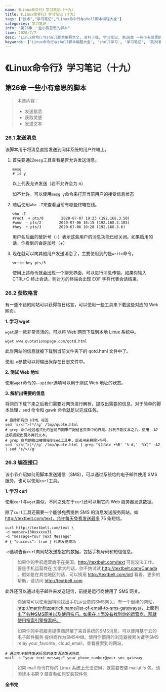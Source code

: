 ```yaml
---
name: 《Linux命令行》学习笔记（十九）
title: 《Linux命令行》学习笔记（十九）
tags: ["技术","学习笔记","Linux命令行与shell脚本编程大全"]
categories: 学习笔记
info: "第26章 一些小有意思的脚本"
time: 2020/7/7
desc: 'Linux命令行与shell脚本编程大全, 资料下载, 学习笔记, 第26章 一些小有意思的脚本'
keywords: ['Linux命令行与shell脚本编程大全', 'shell学习', '学习笔记', '第26章 一些小有意思的脚本']
---
```


# 《Linux命令行》学习笔记（十九）

## 第26章 一些小有意思的脚本

> 本章内容：
>
> - 发送信息
> - 获取灵感
> - 发送文本

### 26.1 发送消息

该脚本用于将消息直接发送到同伴系统的用户终端上。

1. 首先要通过`mesg`工具查看是否允许发送消息。

   ```shell
   mesg
   # is y
   ```

   以上代表允许发送（若不允许会为 n）

   如不允许，可以使用`mesg y`命令来打开当前用户的接受信息状态

2. 随后使用`who -T`来查看当前有哪些终端在线。

   ```shell
   who -T
   #root  + pts/0        2020-07-07 19:23 (192.168.3.50)
   #wow  - pts/2        2020-07-06 16:15 (192.168.3.185)
   #hey  + pts/3        2020-07-06 10:28 (192.168.3.6)
   ```

   用户名后面的破折号（-）表示这些用户的消息功能已经关闭。如果启用的话，你看到的会是加号（+）

3. 现在就可以向其他用户发送消息了，主要使用到的是`write`命令。

   ```shell
   write hey pts/3
   ```

   使用上述命令就会出现一个聊天界面，可以进行消息传输。如果你输入 CTRL+C 终止会话，则对方的终端会出现 EOF 字样代表会话结束。

### 26.2 获取格言

有一些不错的网站可以获得每日格言，可以使用一些工具来下载这些对应的 Web 网页。

**1. 学习 wget**

`wget`是一款非常灵活的，可以将 Web 网页下载到本地 Linux 系统中。

```shell
wget www.quotationspage.com/qotd.html
```

此后网站的信息就被下载到当前文件夹下的 qotd.html 文件中了。

使用`-o`参数可以将输出保存在日志文件中。

**2. 测试 Web 地址**

使用`wget`命令的`--spider`选项可以用于测试 Web 地址的状态。

**3. 解析出需要的信息**

将网页下载下来之后我们需要对网页进行解析，提取出需要的信息。对于简单的脚本处理，sed 命令和 gawk 命令就足以完成任务。

```shell
# 删除所有的 HTML 标签
sed 's/<[^>]*//g' /tmp/quote.html
# grep 命令经过格式化的当前日期来匹配格言页面中的日期。找到日期文本之后，使用 -A2 选项提取出另外两行文本。
# grep 命令的输出被管接到sed工具中，后者用来移除>符号。 
sed 's/<[^>]*//g' /tmp/quote.html | grep "$(date +%B' '%-d,' '%Y)" -A2 | sed 's/>//g'
```

### 26.3 编造接口

该小节介绍如何用脚本发送短信（SMS），可以通过系统给的电子邮件使用 SMS 服务，也可以使用`curl`工具。

**1. 学习 curl**

使用`curl`与`wget`类似，不同之处在于`curl`还可以用它向 Web 服务器发送数据。

除了`curl`工具还需要一个能够免费提供 SMS 的消息发送服务网站。如 http://textbelt.com/text，允许每天免费发送最多 75 条短信。

```shell
curl http://textbelt.com/text \
-d number=138xxxxxx31
-d "message=Your Text Message"
# { "success": true } 代表发送成功

```

`-d`选项告诉`curl`向网站发送指定的数据，包括手机号码和短信信息。

> 如果你的手机运营商不在美国，http://textbelt.com/text 可能没法工作。要是手机运营商在 加拿大的话，你不妨试试 http://textbelt.com/Canada 。假如是在其他地区的话，可以换用 http://textbell.com/intl 看看。更多的帮助，请访问 http://textbelt.com

此外还可以通过电子邮件来发送短信，前提是运行商使用了 SMS 网关。

> 你通常可以使用因特网找出手机运营商的SMS网关。有一个很棒的网站， http://martinfitzpatrick.name/list-of-email-to-sms-gateways/，上面列出了各种SMS网关以及使用技巧。如果在上面没有找到你的运营商，那就使用搜索引擎搜索吧。 
>
> 如果你的手机服务提供商屏蔽了来自系统的SMS消息，可以使用基于云的电子邮件服务 提供商作为SMS中继。使用你惯用的浏览器搜索关键字SMS relay your_favorite_ cloud_email，查看搜索到的网站。

```shell
# 通过电子邮件发送短信的基本语法发送格式
mail -s "your text message" your_phone_number@your_sms_gateway 
```

> 如果 mail 命令在你的 Linux 系统上无法使用，就需要安装 mailutils 包。请阅读本书第 9 章查看如何安装软件包



**全书完**

